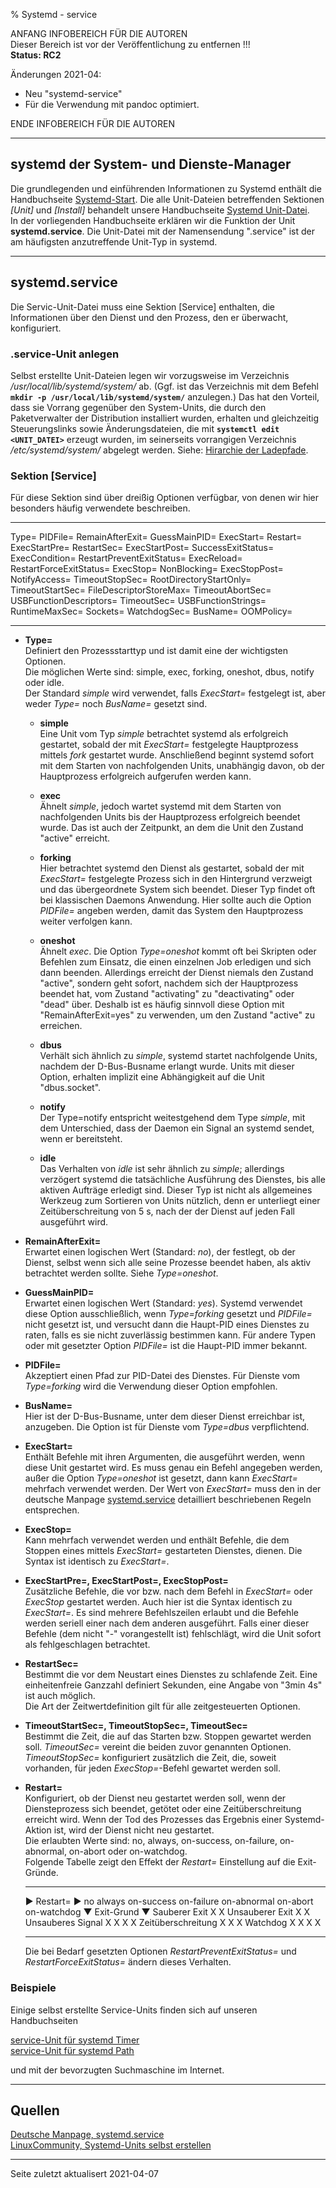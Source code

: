 ﻿% Systemd - service

ANFANG   INFOBEREICH FÜR DIE AUTOREN  
Dieser Bereich ist vor der Veröffentlichung zu entfernen !!!  
**Status: RC2**

Änderungen 2021-04:

+ Neu "systemd-service"
+ Für die Verwendung mit pandoc optimiert.

ENDE   INFOBEREICH FÜR DIE AUTOREN

---

## systemd der System- und Dienste-Manager

Die grundlegenden und einführenden Informationen zu Systemd enthält die Handbuchseite [Systemd-Start](./systemd-start_de.htm). Die alle Unit-Dateien betreffenden Sektionen *[Unit]* und *[Install]* behandelt unsere Handbuchseite [Systemd Unit-Datei](./systemd-unit-datei_de.htm).  
In der vorliegenden Handbuchseite erklären wir die Funktion der Unit **systemd.service**. Die Unit-Datei mit der Namensendung ".service" ist der am häufigsten anzutreffende Unit-Typ in systemd.

---

## systemd.service

Die Servic-Unit-Datei muss eine Sektion [Service] enthalten, die Informationen über den Dienst und den Prozess, den er überwacht, konfiguriert. 

### .service-Unit anlegen

Selbst erstellte Unit-Dateien legen wir vorzugsweise im Verzeichnis */usr/local/lib/systemd/system/* ab. (Ggf. ist das Verzeichnis mit dem Befehl **`mkdir -p /usr/local/lib/systemd/system/`** anzulegen.) Das hat den Vorteil, dass sie Vorrang gegenüber den System-Units, die durch den Paketverwalter der Distribution installiert wurden, erhalten und gleichzeitig Steuerungslinks sowie Änderungsdateien, die mit **`systemctl edit <UNIT_DATEI>`** erzeugt wurden, im seinerseits vorrangigen Verzeichnis */etc/systemd/system/* abgelegt werden. Siehe: [Hirarchie der Ladepfade](./systemd-unit-datei_de.htm#ladepfad-der-unit-dateien).
 
### Sektion [Service]

Für diese Sektion sind über dreißig Optionen verfügbar, von denen wir hier besonders häufig verwendete beschreiben.

---               ---
Type=             PIDFile=
RemainAfterExit=  GuessMainPID=
ExecStart=        Restart=
ExecStartPre=     RestartSec=
ExecStartPost=    SuccessExitStatus=
ExecCondition=    RestartPreventExitStatus=
ExecReload=       RestartForceExitStatus=
ExecStop=         NonBlocking=
ExecStopPost=     NotifyAccess=
TimeoutStopSec=   RootDirectoryStartOnly=
TimeoutStartSec=  FileDescriptorStoreMax=
TimeoutAbortSec=  USBFunctionDescriptors=
TimeoutSec=       USBFunctionStrings=
RuntimeMaxSec=    Sockets=
WatchdogSec=      BusName=
                  OOMPolicy=
---               ---

+ **Type=**  
    Definiert den Prozessstarttyp und ist damit eine der wichtigsten Optionen.  
    Die möglichen Werte sind: simple, exec, forking, oneshot, dbus, notify oder idle.  
    Der Standard *simple* wird verwendet, falls *ExecStart=* festgelegt ist, aber weder *Type=* noch *BusName=* gesetzt sind.
    
    + **simple**  
        Eine Unit vom Typ *simple* betrachtet systemd als erfolgreich gestartet, sobald der mit *ExecStart=* festgelegte Hauptprozess mittels *fork* gestartet wurde. Anschließend beginnt systemd sofort mit dem Starten von nachfolgenden Units, unabhängig davon, ob der Hauptprozess erfolgreich aufgerufen werden kann.
    
    + **exec**  
        Ähnelt *simple*, jedoch wartet systemd mit dem Starten von nachfolgenden Units bis der Hauptprozess erfolgreich beendet wurde. Das ist auch der Zeitpunkt, an dem die Unit den Zustand "active" erreicht.
    
    + **forking**  
        Hier betrachtet systemd den Dienst als gestartet, sobald der mit *ExecStart=* festgelegte Prozess sich in den Hintergrund verzweigt und das übergeordnete System sich beendet. Dieser Typ findet oft bei klassischen Daemons Anwendung. Hier sollte auch die Option *PIDFile=* angeben werden, damit das System den Hauptprozess weiter verfolgen kann.
    
    + **oneshot**  
        Ähnelt *exec*. Die Option *Type=oneshot* kommt oft bei Skripten oder Befehlen zum Einsatz, die einen einzelnen Job erledigen und sich dann beenden. Allerdings erreicht der Dienst niemals den Zustand "active", sondern geht sofort, nachdem sich der Hauptprozess beendet hat, vom Zustand "activating" zu "deactivating" oder "dead" über. Deshalb ist es häufig sinnvoll diese Option mit "RemainAfterExit=yes" zu verwenden, um den Zustand "active" zu erreichen.
    
    + **dbus**  
        Verhält sich ähnlich zu *simple*, systemd startet nachfolgende Units, nachdem der D-Bus-Busname erlangt wurde. Units mit dieser Option, erhalten implizit eine Abhängigkeit auf die Unit "dbus.socket".
    
    + **notify**  
        Der Type=notify entspricht weitestgehend dem Type *simple*, mit dem Unterschied, dass der Daemon ein Signal an systemd sendet, wenn er bereitsteht.
    
    + **idle**  
        Das Verhalten von *idle* ist sehr ähnlich zu *simple*; allerdings verzögert systemd die tatsächliche Ausführung des Dienstes, bis alle aktiven Aufträge erledigt sind. Dieser Typ ist nicht als allgemeines Werkzeug zum Sortieren von Units nützlich, denn er unterliegt einer Zeitüberschreitung von 5 s, nach der der Dienst auf jeden Fall ausgeführt wird.
    
+ **RemainAfterExit=**  
    Erwartet einen logischen Wert (Standard: *no*), der festlegt, ob der Dienst, selbst wenn sich alle seine Prozesse beendet haben, als aktiv betrachtet werden sollte. Siehe *Type=oneshot*.

+ **GuessMainPID=**  
    Erwartet einen logischen Wert (Standard: *yes*). Systemd verwendet diese Option ausschließlich, wenn *Type=forking* gesetzt und *PIDFile=* nicht gesetzt ist, und versucht dann die Haupt-PID eines Dienstes zu raten, falls es sie nicht zuverlässig bestimmen kann. Für andere Typen oder mit gesetzter Option *PIDFile=* ist die Haupt-PID immer bekannt.

+ **PIDFile=**  
    Akzeptiert einen Pfad zur PID-Datei des Dienstes. Für Dienste vom *Type=forking* wird die Verwendung dieser Option empfohlen. 

+ **BusName=**  
    Hier ist der D-Bus-Busname, unter dem dieser Dienst erreichbar ist, anzugeben. Die Option ist für Dienste vom *Type=dbus* verpflichtend.

+ **ExecStart=**  
    Enthält Befehle mit ihren Argumenten, die ausgeführt werden, wenn diese Unit gestartet wird. Es muss genau ein Befehl angegeben werden, außer die Option *Type=oneshot* ist gesetzt, dann kann *ExecStart=* mehrfach verwendet werden. Der Wert von *ExecStart=* muss den in der deutsche Manpage [systemd.service](https://manpages.debian.org/testing/manpages-de/systemd.service.5.de.html) detailliert beschriebenen Regeln entsprechen.

+ **ExecStop=**  
    Kann mehrfach verwendet werden und enthält Befehle, die dem Stoppen eines mittels *ExecStart=* gestarteten Dienstes, dienen. Die Syntax ist identisch zu *ExecStart=*.

+ **ExecStartPre=, ExecStartPost=, ExecStopPost=**  
    Zusätzliche Befehle, die vor bzw. nach dem Befehl in *ExecStart=* oder *ExecStop* gestartet werden. Auch hier ist die Syntax identisch zu *ExecStart=*. Es sind mehrere Befehlszeilen erlaubt und die Befehle werden seriell einer nach dem anderen ausgeführt. Falls einer dieser Befehle (dem nicht "-" vorangestellt ist) fehlschlägt, wird die Unit sofort als fehlgeschlagen betrachtet.

+ **RestartSec=**  
    Bestimmt die vor dem Neustart eines Dienstes zu schlafende Zeit. Eine einheitenfreie Ganzzahl definiert Sekunden, eine Angabe von "3min 4s" ist auch möglich.  
    Die Art der Zeitwertdefinition gilt für alle zeitgesteuerten Optionen.

+ **TimeoutStartSec=, TimeoutStopSec=, TimeoutSec=**  
    Bestimmt die Zeit, die auf das Starten bzw. Stoppen gewartet werden soll. *TimeoutSec=* vereint die beiden zuvor genannten Optionen.  
    *TimeoutStopSec=* konfiguriert zusätzlich die Zeit, die, soweit vorhanden, für jeden *ExecStop=*-Befehl gewartet werden soll.

+ **Restart=**  
    Konfiguriert, ob der Dienst neu gestartet werden soll, wenn der Diensteprozess sich beendet, getötet oder eine Zeitüberschreitung erreicht wird. Wenn der Tod des Prozesses das Ergebnis einer Systemd-Aktion ist, wird der Dienst nicht neu gestartet.  
    Die erlaubten Werte sind: no, always, on-success, on-failure, on-abnormal, on-abort oder on-watchdog.  
    Folgende Tabelle zeigt den Effekt der *Restart=* Einstellung auf die Exit-Gründe.
       
    ------------------- ---- -------- ------------ ------------ ------------- ---------- -------------
    ► Restart= ►         no   always   on-success   on-failure   on-abnormal   on-abort   on-watchdog
    ▼ Exit-Grund ▼
    Sauberer Exit              X        X
    Unsauberer Exit            X                     X
    Unsauberes Signal          X                     X            X            X
    Zeitüberschreitung         X                     X            X
    Watchdog                   X                     X            X                        X
    ------------------- ---- -------- ------------ ------------ ------------- ---------- -------------
    
    Die bei Bedarf gesetzten Optionen *RestartPreventExitStatus=* und *RestartForceExitStatus=* ändern dieses Verhalten.

### Beispiele

Einige selbst erstellte Service-Units finden sich auf unseren Handbuchseiten

[service-Unit für systemd Timer](./systemd-timer_de.htm#service-unit-anlegen)  
[service-Unit für systemd Path](./systemd-path_de.htm#service-unit-anlegen)

und mit der bevorzugten Suchmaschine im Internet. 

---

## Quellen

[Deutsche Manpage, systemd.service](https://manpages.debian.org/testing/manpages-de/systemd.service.5.de.html)  
[LinuxCommunity, Systemd-Units selbst erstellen](https://www.linux-community.de/ausgaben/linuxuser/2018/07/handarbeit-2/)  

---

<div id="rev">Seite zuletzt aktualisert 2021-04-07</div>
